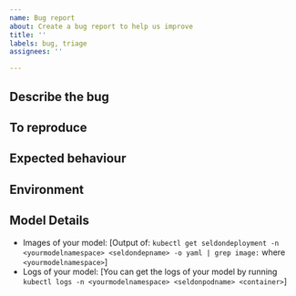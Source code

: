 ```yaml
---
name: Bug report
about: Create a bug report to help us improve
title: ''
labels: bug, triage
assignees: ''

---
```


<!-- Welcome and thank you for helping us make Seldon Core better!

To help us address your issue, please provide us as much of the information requested below as possble. Thanks! -->


## Describe the bug
<!-- A clear and concise description of what the bug is. -->


## To reproduce
<!-- Steps required to reproduce the issue. For example:
1. define model ...
2. build image ...  (especially what wrapper version is used)
3. deploy ...
-->

## Expected behaviour
<!-- A clear and concise description of what you expected to happen. -->


## Environment
<!-- Description of environment -->

<!-- You Can fill it manually or paste the output of the command below:

* Cloud Provider: [e.g. GKE, AWS, Bare Metal, Kind, Minikube]
* Kubernetes Cluster Version [Output of `kubectl version`] 
* Deployed Seldon System Images: [Output of `kubectl get --namespace seldon-system deploy seldon-controller-manager -o yaml  | grep seldonio`]

Alternatively run `echo "#### Kubernetes version:\n $(kubectl version) \n\n#### Seldon Images:\n$(kubectl get --namespace seldon-system deploy seldon-controller-manager -o yaml  | grep seldonio)"`
-->

## Model Details <!-- If the issue is with your deployed model you can also provide the following for fulll insights -->
* Images of your model: [Output of: `kubectl get seldondeployment -n <yourmodelnamespace> <seldondepname> -o yaml | grep image:` where `<yourmodelnamespace>`]
* Logs of your model: [You can get the logs of your model by running `kubectl logs -n <yourmodelnamespace> <seldonpodname> <container>`]
